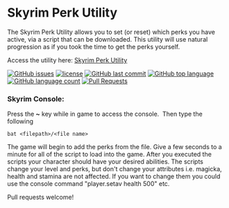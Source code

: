 # Skyrim Perk Utility

The Skyrim Perk Utility allows you to set (or reset) which perks you have active, via a script that can be downloaded.  This utility will use natural progression as if you took the time to get the perks yourself.

Access the utility here: 
[Skyrim Perk Utility](https://aaronmaynard.github.io/Skyrim-Perk-Utility/ "Access utility")

[![GitHub issues](https://img.shields.io/github/issues/aaronmaynard/Skyrim-Perk-Utility.svg)]()
[![license](https://img.shields.io/github/license/aaronmaynard/skyrim-perk-utility.svg)]()
[![GitHub last commit](https://img.shields.io/github/last-commit/aaronmaynard/Skyrim-Perk-Utility.svg)]()
[![GitHub top language](https://img.shields.io/github/languages/top/aaronmaynard/Skyrim-Perk-Utility.svg)]()
[![GitHub language count](https://img.shields.io/github/languages/count/aaronmaynard/Skyrim-Perk-Utility.svg)]()
[![Pull Requests](https://img.shields.io/badge/PR-welcome-orange.svg)]()

### Skyrim Console:
Press the <b>~</b> key while in game to access the console.  Then type the following

    bat <filepath>/<file name>
The game will begin to add the perks from the file.  Give a few seconds to a minute for all of the script to load into the game.
After you executed the scripts your character should have your desired abilities. The scripts change your level and perks, but don't change your attributes i.e. magicka, health and stamina are not affected. If you want to change them you could use the console command "player.setav health 500" etc.

Pull requests welcome!
